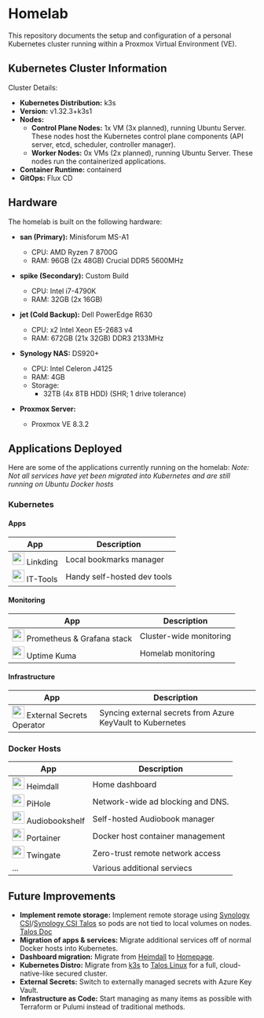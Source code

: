 # Homelab
This repository documents the setup and configuration of a personal Kubernetes cluster running within a Proxmox Virtual Environment (VE). 

## Kubernetes Cluster Information
Cluster Details:

* **Kubernetes Distribution:** k3s
* **Version:** v1.32.3+k3s1
* **Nodes:**
    * **Control Plane Nodes:** 1x VM (3x planned), running Ubuntu Server. These nodes host the Kubernetes control plane components (API server, etcd, scheduler, controller manager).
    * **Worker Nodes:** 0x VMs (2x planned), running Ubuntu Server. These nodes run the containerized applications.
* **Container Runtime:** containerd
* **GitOps:** Flux CD

## Hardware
The homelab is built on the following hardware:

* **san (Primary):** Minisforum MS-A1
    * CPU: AMD Ryzen 7 8700G
    * RAM: 96GB (2x 48GB) Crucial DDR5 5600MHz

* **spike (Secondary):** Custom Build
    * CPU: Intel i7-4790K
    * RAM: 32GB (2x 16GB) 

* **jet (Cold Backup):** Dell PowerEdge R630
    * CPU: x2 Intel Xeon E5-2683 v4
    * RAM: 672GB (21x 32GB) DDR3 2133MHz 

* **Synology NAS:** DS920+
    * CPU: Intel Celeron J4125
    * RAM: 4GB
    * Storage:
        * 32TB (4x 8TB HDD) (SHR; 1 drive tolerance)

* **Proxmox Server:**
    * Proxmox VE 8.3.2

## Applications Deployed
Here are some of the applications currently running on the homelab:
*Note: Not all services have yet been migrated into Kubernetes and are still running on Ubuntu Docker hosts*

### Kubernetes
#### Apps
| App | Description |
|-----|-------------|
| <img src=https://cdn.jsdelivr.net/gh/homarr-labs/dashboard-icons/png/linkding.png height=25 length=25> Linkding | Local bookmarks manager |
| <img src=https://cdn.jsdelivr.net/gh/homarr-labs/dashboard-icons/png/it-tools-light.png height=25 length=25> IT-Tools | Handy self-hosted dev tools |

#### Monitoring
| App | Description |
|-----|-------------|
| <img src=https://cdn.jsdelivr.net/gh/homarr-labs/dashboard-icons/png/grafana.png height=25 length=25> Prometheus & Grafana stack | Cluster-wide monitoring |
| <img src=https://cdn.jsdelivr.net/gh/homarr-labs/dashboard-icons/png/uptime-kuma.png height=25 length=25> Uptime Kuma | Homelab monitoring |


#### Infrastructure
| App | Description |
|-----|-------------|
| <img src=https://cdn.jsdelivr.net/gh/homarr-labs/dashboard-icons/png/microsoft-azure.png height=25 length=25> External Secrets Operator | Syncing external secrets from Azure KeyVault to Kubernetes |

### Docker Hosts
| App | Description |
|-----|-------------|
| <img src=https://cdn.jsdelivr.net/gh/homarr-labs/dashboard-icons/png/heimdall-light.png height=25 length=25> Heimdall | Home dashboard |
| <img src=https://cdn.jsdelivr.net/gh/homarr-labs/dashboard-icons/png/pi-hole.png height=25 length=25> PiHole | Network-wide ad blocking and DNS. |
| <img src=https://cdn.jsdelivr.net/gh/homarr-labs/dashboard-icons/png/audiobookshelf.png height=25 length=25> Audiobookshelf | Self-hosted Audiobook manager |
| <img src=https://cdn.jsdelivr.net/gh/homarr-labs/dashboard-icons/png/portainer.png height=25 length=25> Portainer | Docker host container management |
| <img src=https://cdn.jsdelivr.net/gh/homarr-labs/dashboard-icons/png/twingate-light.png height=25 length=25> Twingate | Zero-trust remote network access |
| ... | Various additional serviecs |

## Future Improvements
* **Implement remote storage:** Implement remote storage using [Synology CSI](https://github.com/SynologyOpenSource/synology-csi)/[Synology CSI Talos](https://github.com/zebernst/synology-csi-talos) so pods are not tied to local volumes on nodes. [Talos Doc](https://www.talos.dev/v1.9/kubernetes-guides/configuration/synology-csi/)
* **Migration of apps & services:** Migrate additional services off of normal Docker hosts into Kubernetes.
* **Dashboard migration:** Migrate from [Heimdall](https://heimdall.site/) to [Homepage](https://gethomepage.dev/).
* **Kubernetes Distro:** Migrate from [k3s](https://k3s.io/) to [Talos Linux](https://www.talos.dev/) for a full, cloud-native-like secured cluster.
* **External Secrets:** Switch to externally managed secrets with Azure Key Vault.
* **Infrastructure as Code:** Start managing as many items as possible with Terraform or Pulumi instead of traditional methods. 
